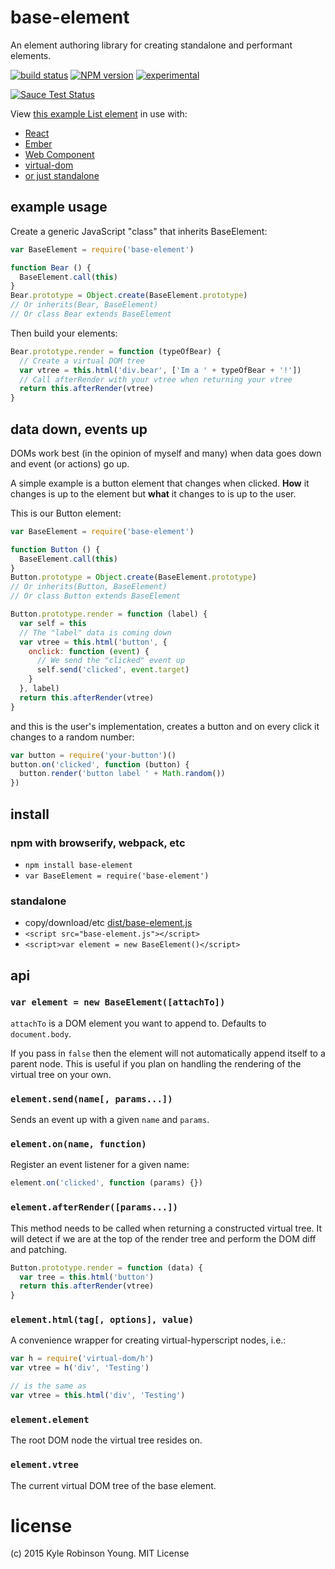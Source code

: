 # base-element
An element authoring library for creating standalone and performant elements.

[![build status](https://secure.travis-ci.org/shama/base-element.svg)](https://travis-ci.org/shama/base-element)
[![NPM version](https://badge.fury.io/js/base-element.svg)](https://badge.fury.io/js/base-element)
[![experimental](http://hughsk.github.io/stability-badges/dist/experimental.svg)](http://github.com/hughsk/stability-badges)

[![Sauce Test Status](https://saucelabs.com/browser-matrix/shama.svg)](https://saucelabs.com/u/shama)

View [this example List element](https://github.com/shama/base-element/blob/master/examples/list.js) in use with:
* [React](https://github.com/shama/base-element/blob/master/examples/react.js)
* [Ember](https://github.com/shama/base-element/blob/master/examples/ember.js)
* [Web Component](https://github.com/shama/base-element/blob/master/examples/webcomponent.js)
* [virtual-dom](https://github.com/shama/base-element/blob/master/examples/virtual-dom.js)
* [or just standalone](https://github.com/shama/base-element/blob/master/examples/standalone.js)

## example usage
Create a generic JavaScript "class" that inherits BaseElement:

```js
var BaseElement = require('base-element')

function Bear () {
  BaseElement.call(this)
}
Bear.prototype = Object.create(BaseElement.prototype)
// Or inherits(Bear, BaseElement)
// Or class Bear extends BaseElement
```

Then build your elements:

```js
Bear.prototype.render = function (typeOfBear) {
  // Create a virtual DOM tree
  var vtree = this.html('div.bear', ['Im a ' + typeOfBear + '!'])
  // Call afterRender with your vtree when returning your vtree
  return this.afterRender(vtree)
}
```

## data down, events up
DOMs work best (in the opinion of myself and many) when data goes down
and event (or actions) go up.

A simple example is a button element that changes when clicked. **How** it
changes is up to the element but **what** it changes to is up to the user.

This is our Button element:

```js
var BaseElement = require('base-element')

function Button () {
  BaseElement.call(this)
}
Button.prototype = Object.create(BaseElement.prototype)
// Or inherits(Button, BaseElement)
// Or class Button extends BaseElement

Button.prototype.render = function (label) {
  var self = this
  // The "label" data is coming down
  var vtree = this.html('button', {
    onclick: function (event) {
      // We send the "clicked" event up
      self.send('clicked', event.target)
    }
  }, label)
  return this.afterRender(vtree)
}
```

and this is the user's implementation, creates a button and on every click it
changes to a random number:

```js
var button = require('your-button')()
button.on('clicked', function (button) {
  button.render('button label ' + Math.random())
})
```

## install

### npm with browserify, webpack, etc

* `npm install base-element`
* `var BaseElement = require('base-element')`

### standalone

* copy/download/etc [dist/base-element.js](https://github.com/shama/base-element/blob/master/dist/base-element.js)
* `<script src="base-element.js"></script>`
* `<script>var element = new BaseElement()</script>`

## api

### `var element = new BaseElement([attachTo])`
`attachTo` is a DOM element you want to append to. Defaults to `document.body`.

If you pass in `false` then the element will not automatically append itself to
a parent node. This is useful if you plan on handling the rendering of the
virtual tree on your own.

### `element.send(name[, params...])`
Sends an event up with a given `name` and `params`.

### `element.on(name, function)`
Register an event listener for a given name:

```js
element.on('clicked', function (params) {})
```

### `element.afterRender([params...])`
This method needs to be called when returning a constructed virtual tree. It
will detect if we are at the top of the render tree and perform the DOM diff
and patching.

```js
Button.prototype.render = function (data) {
  var tree = this.html('button')
  return this.afterRender(vtree)
}
```

### `element.html(tag[, options], value)`
A convenience wrapper for creating virtual-hyperscript nodes, i.e.:

```js
var h = require('virtual-dom/h')
var vtree = h('div', 'Testing')

// is the same as
var vtree = this.html('div', 'Testing')
```

### `element.element`
The root DOM node the virtual tree resides on.

### `element.vtree`
The current virtual DOM tree of the base element.

# license
(c) 2015 Kyle Robinson Young. MIT License
